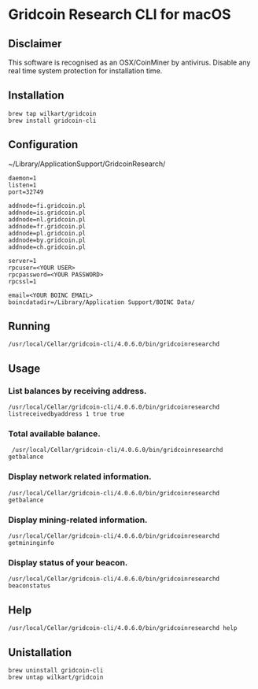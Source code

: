# Gridcoin Research CLI for macOS

## Disclaimer
This software is recognised as an OSX/CoinMiner by antivirus. 
Disable any real time system protection for installation time.


## Installation

    brew tap wilkart/gridcoin
    brew install gridcoin-cli


## Configuration
~/Library/ApplicationSupport/GridcoinResearch/

    daemon=1
    listen=1
    port=32749

    addnode=fi.gridcoin.pl
    addnode=is.gridcoin.pl
    addnode=nl.gridcoin.pl
    addnode=fr.gridcoin.pl
    addnode=pl.gridcoin.pl
    addnode=by.gridcoin.pl
    addnode=ch.gridcoin.pl

    server=1
    rpcuser=<YOUR USER>
    rpcpassword=<YOUR PASSWORD>
    rpcssl=1
    
    email=<YOUR BOINC EMAIL>
    boincdatadir=/Library/Application Support/BOINC Data/


## Running
    /usr/local/Cellar/gridcoin-cli/4.0.6.0/bin/gridcoinresearchd

## Usage

### List balances by receiving address.
    /usr/local/Cellar/gridcoin-cli/4.0.6.0/bin/gridcoinresearchd listreceivedbyaddress 1 true true

### Total available balance.
     /usr/local/Cellar/gridcoin-cli/4.0.6.0/bin/gridcoinresearchd getbalance

### Display network related information.
    /usr/local/Cellar/gridcoin-cli/4.0.6.0/bin/gridcoinresearchd getbalance

### Display mining-related information.
    /usr/local/Cellar/gridcoin-cli/4.0.6.0/bin/gridcoinresearchd getmininginfo

### Display status of your beacon.
    /usr/local/Cellar/gridcoin-cli/4.0.6.0/bin/gridcoinresearchd beaconstatus


## Help
    /usr/local/Cellar/gridcoin-cli/4.0.6.0/bin/gridcoinresearchd help


## Unistallation

    brew uninstall gridcoin-cli
    brew untap wilkart/gridcoin
